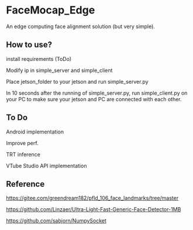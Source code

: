 # FaceMocap_Edge
An edge computing face alignment solution (but very simple).

## How to use?
install requirements (ToDo)

Modify ip in simple_server and simple_client

Place jetson_folder to your jetson and run simple_server.py

In 10 seconds after the running of simple_server.py, run simple_client.py on your PC to make sure your jetson and PC are connected with each other.

## To Do
Android implementation

Improve perf.

TRT inference

VTube Studio API implementation

## Reference
https://gitee.com/greendream182/pfld_106_face_landmarks/tree/master

https://github.com/Linzaer/Ultra-Light-Fast-Generic-Face-Detector-1MB

https://github.com/sabjorn/NumpySocket
